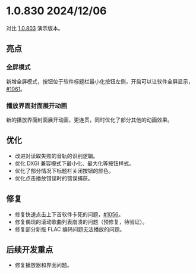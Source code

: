 # 1.0.830 <Badge type="warning" text="Demo" /> 2024/12/06

对比 [1.0.803](/release/1.0/803) 演示版本。

## 亮点

### 全屏模式

新增全屏模式，按钮位于软件标题栏最小化按钮左侧，开启可以让软件全屏显示，[#1061](https://github.com/Moriafly/SaltPlayerSource/issues/1061)。

### 播放界面封面展开动画

新的播放界面封面展开动画，更连贯，同时优化了部分其他的动画效果。

## 优化

- 改进对读取失败的音轨的识别逻辑。
- 优化 DXGI 兼容模式下最小化、最大化等按钮样式。
- 优化了部分情况下标题栏关闭按钮的颜色。
- 优化点击播放错误时的错误捕获。

## 修复

- 修复快速点击上下首软件卡死的问题，[#1056](https://github.com/Moriafly/SaltPlayerSource/issues/1056)。
- 修复偶现的滚动歌曲列表崩溃的问题（预修复，待验证）。
- 修复部分新版 FLAC 编码问题无法播放的问题。

## 后续开发重点

- 修复播放器和界面问题。